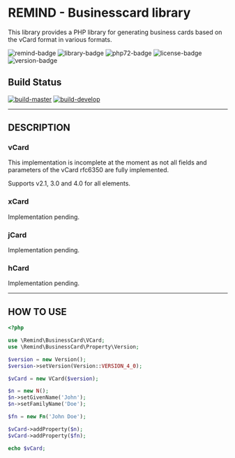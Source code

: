 # REMIND - Businesscard library

This library provides a PHP library for generating business cards based on
the vCard format in various formats.

![remind-badge](https://img.shields.io/badge/author-REMIND-black.svg?style=flat-square)
![library-badge](https://img.shields.io/badge/type-library-green.svg?style=flat-square)
![php72-badge](https://img.shields.io/badge/PHP-7.2-yellow.svg?style=flat-square)
![license-badge](https://img.shields.io/badge/license-GPL--3.0-blue.svg?style=flat-square)
![version-badge](https://img.shields.io/badge/version-1.2.0-lightgrey.svg?style=flat-square)

## Build Status

[![build-master](https://jenkins.remind.de/buildStatus/icon?job=rmnd_businesscard%2Fmaster&subject=master)](https://jenkins.remind.de/job/rmnd_businesscard/)
[![build-develop](https://jenkins.remind.de/buildStatus/icon?job=rmnd_businesscard%2Fdevelop&subject=develop)](https://jenkins.remind.de/job/rmnd_businesscard/)

--------------------------------------------------------------------------------

## DESCRIPTION

### vCard
This implementation is incomplete at the moment as not all fields and parameters
of the vCard rfc6350 are fully implemented.

Supports v2.1, 3.0 and 4.0 for all elements.

### xCard
Implementation pending.

### jCard
Implementation pending.

### hCard
Implementation pending.

--------------------------------------------------------------------------------

## HOW TO USE

```php
<?php

use \Remind\BusinessCard\VCard;
use \Remind\BusinessCard\Property\Version;

$version = new Version();
$version->setVersion(Version::VERSION_4_0);

$vCard = new VCard($version);

$n = new N();
$n->setGivenName('John');
$n->setFamilyName('Doe');

$fn = new Fn('John Doe');

$vCard->addProperty($n);
$vCard->addProperty($fn);

echo $vCard;
```
